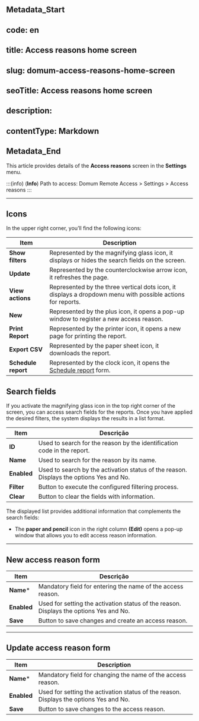 ## Metadata_Start 
## code: en
## title: Access reasons home screen 
## slug: domum-access-reasons-home-screen 
## seoTitle: Access reasons home screen 
## description:  
## contentType: Markdown 
## Metadata_End
This article provides details of the **Access reasons** screen in the **Settings** menu.

:::(info) (**Info**)
Path to access:
Domum Remote Access > Settings > Access reasons
:::

---
## Icons
In the upper right corner, you’ll find the following icons:

**Item**|**Description**
|---|---|
**Show filters**|Represented by the magnifying glass icon, it displays or hides the search fields on the screen.
**Update**|Represented by the counterclockwise arrow icon, it refreshes the page.
**View actions**|Represented by the three vertical dots icon, it displays a dropdown menu with possible actions for reports.
**New**|Represented by the plus icon, it opens a pop-up window to register a new access reason.
**Print Report**|Represented by the printer icon, it opens a new page for printing the report.
**Export CSV**|Represented by the paper sheet icon, it downloads the report.
**Schedule report**|Represented by the clock icon, it opens the [Schedule report](/v3-32/docs/general-information-how-to-issue-download-and-schedule-device-reports) form.


## Search fields
If you activate the magnifying glass icon in the top right corner of the screen, you can access search fields for the reports. Once you have applied the desired filters, the system displays the results in a list format.

**Item**|**Descrição**
|---|---|
**ID**|Used to search for the reason by the identification code in the report.
**Name**|Used to search for the reason by its name.
**Enabled**|Used to search by the activation status of the reason. Displays the options Yes and No.
**Filter**|Button to execute the configured filtering process.
**Clear**|Button to clear the fields with information.

The displayed list provides additional information that complements the search fields:

* The **paper and pencil** icon in the right column **(Edit)** opens a pop-up window that allows you to edit access reason information.

---
## New access reason form

**Item**|**Descrição**
|---|---|
**Name***|Mandatory field for entering the name of the access reason.
**Enabled**|Used for setting the activation status of the reason. Displays the options Yes and No.
**Save**|Button to save changes and create an access reason.

---
## Update access reason form

**Item**|**Description**
|---|---|
**Name***|Mandatory field for changing the name of the access reason.
**Enabled**|Used for setting the activation status of the reason. Displays the options Yes and No.
**Save**|Button to save changes to the access reason.

